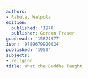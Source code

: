 ```yaml
---
authors:
- Rahula, Walpola
edition:
  published: '1978'
  publisher: Gordon Fraser
goodreads: '15824977'
isbn: '9789679920024'
published: '1959'
subjects:
- religion
title: What the Buddha Taught
---
```


